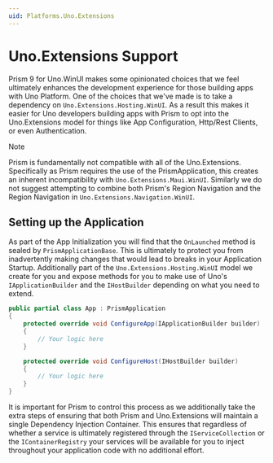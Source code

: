 ```yaml
---
uid: Platforms.Uno.Extensions
---
```


# Uno.Extensions Support

Prism 9 for Uno.WinUI makes some opinionated choices that we feel ultimately enhances the development experience for those building apps with Uno Platform. One of the choices that we've made is to take a dependency on `Uno.Extensions.Hosting.WinUI`. As a result this makes it easier for Uno developers building apps with Prism to opt into the Uno.Extensions model for things like App Configuration, Http/Rest Clients, or even Authentication.

> [!NOTE]
> Prism is fundamentally not compatible with all of the Uno.Extensions. Specifically as Prism requires the use of the PrismApplication, this creates an inherent incompatibility with `Uno.Extensions.Maui.WinUI`. Similarly we do not suggest attempting to combine both Prism's Region Navigation and the Region Navigation in `Uno.Extensions.Navigation.WinUI`.

## Setting up the Application

As part of the App Initialization you will find that the `OnLaunched` method is sealed by `PrismApplicationBase`. This is ultimately to protect you from inadvertently making changes that would lead to breaks in your Application Startup. Additionally part of the `Uno.Extensions.Hosting.WinUI` model we create for you and expose methods for you to make use of Uno's `IApplicationBuilder` and the `IHostBuilder` depending on what you need to extend.

```cs
public partial class App : PrismApplication
{
    protected override void ConfigureApp(IApplicationBuilder builder)
    {
        // Your logic here
    } 

    protected override void ConfigureHost(IHostBuilder builder)
    {
        // Your logic here
    }
}
```

It is important for Prism to control this process as we additionally take the extra steps of ensuring that both Prism and Uno.Extensions will maintain a single Dependency Injection Container. This ensures that regardless of whether a service is ultimately registered through the `IServiceCollection` or the `IContainerRegistry` your services will be available for you to inject throughout your application code with no additional effort.
